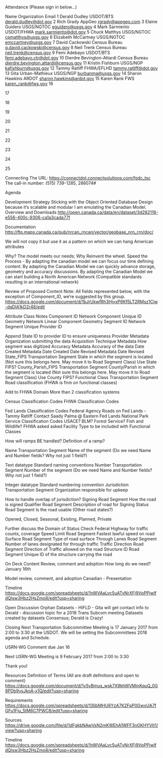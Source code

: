 
Attendance (Please sign in below…)


Name
Organization
Email
1
Derald Dudley
USDOT/BTS
derald.dudley@dot.gov
2
Rich Grady
AppGeo
rgrady@appgeo.com
3
Elaine Guidero
USGS/NGTOC
eguidero@usgs.gov
4
Mark Sarmiento
USDOT/FHWA
mark.sarmiento@dot.gov 
5
Chuck Matthys
USGS/NGTOC
cpmatthys@usgs.gov
6
Elizabeth McCartney
USGS/NGTOC
emccartney@usgs.gov 
7
David Cackowski
Census Bureau
g.david.cackowski@census.gov
8
Neil Trenk
Census Bureau
neil.trenk@census.gov
9
Femi Adebayo
USDOT/BTS
femi.adebayo.ctr@dot.gov
10
Dierdre Bevington-Attardi
Census Bureau
dierdre.bevington.attardi@census.gov
11
Kristin Fishburn
USGS/NGP
kafishburn@usgs.gov
12
Tammy Ratliff
FHWA/EFLHD
tammy.ratliff@dot.gov
13
Gita Urban-Mathieux
USGS/NGP
burbanma@usgs.gov
14
Sharon Hawkins
ARDOT
sharon.hawkins@ardot.gov
15
Karen Rank
FWS
karen_rank@fws.gov
16






17






18






19






20






21






22






23






24






25








Connecting
The URL: https://connectdot.connectsolutions.com/fgdc_tsc
The call-in number: (515) 739-1285, 286074#

Agenda

Development Strategy
Sticking with the Object Oriented Database Design because it’s scalable and modular
I am emulating the Canadian Model.
Overview and Downloads
http://open.canada.ca/data/en/dataset/3d282116-e556-400c-9306-ca1a3cada77f

Documentation
http://ftp.maps.canada.ca/pub/nrcan_rncan/vector/geobase_nrn_rrn/doc/

We will not copy it but use it as a pattern on which we can hang American attributes

Why?
The model meets our needs; Why Reinvent the wheel. 
Speed the Process - By adapting the canadian model we can focus our time defining content.
By adapting the Canadian Model we can quickly advance storage, geometry and accuracy discussions.
By adapting the Canadian Model we can start building a North American Network (Compatible standards resulting in an international network)

Review of Proposed Content 
Note:  All fields represented below, with the exception of Component_ID, we’re suggested by this group.
https://docs.google.com/document/d/1bJrUkwfRh3HjyxP6Kf5LT2RMsz1Ciw-daDIA1kD2r48/edit
	
Attribute
Class
Notes
Component ID
Network Component
Unique ID
Geometry
Network Linear Component
Geometry
Segment ID
Network Segment
Unique Provider ID

Append State ID to provider ID to ensure uniqueness
Provider
Metadata
Organization submitting the data
Acquisition Technique
Metadata
How segment was digitized
Accuracy
Metadata
Accuracy of the data
Date Created
Metadata
Date Created
Date Revised
Metadata
Date Revised
State_FIPS
Transportation Segment
State in which the segment is located (Not sure this belongs here.  May move it to Road Segment Class) Use State FIPS?
County_Parish_FIPS
Transportation Segment
County/Parish in which the segment is located (Not sure this belongs here.  May move it to Road Segment Class)
Use County FIPS?
Functional Class
Transportation Segment
Road classification 
(FHWA is firm on functional classes)

Add to FHWA Domain
More than 2 classification systems

Census Classification Codes
FHWA Classification Codes

Fed Lands Classification Codes
Federal Agency Roads on Fed Lands - Tammy Ratliff
Contact Saady Palma @ Eastern Fed Lands
National Park Service Classification Codes
USACE? BLM? Forest Service? Fish and Wildlife?
FHWA asked asked Facility Type to be included with Functional Classes

How will ramps BE handled?
Definition of a ramp?


Name
Transportation Segment
Name of the segment (Do we need Name and Number fields? Why not just 1 field?)

Text datatype
Standard naming conventions
Number
Transportation Segment
Number of the segment (Do we need Name and Number fields? Why not just 1 field?)

Integer datatype
Standard numbering convention
Jurisdiction
Transportation Segment
Organization responsible for upkeep

How to handle overlap of jurisdiction?
Signing
Road Segment
How the road is signed
Qualifier
Road Segment
Description of road for Signing 
Status
Road Segment
Is the road usable (Other road states?)

Opened, Closed, Seasonal, Existing, Planned, Private

Further discuss the Domain of Status
Check Federal Highway for traffic counts, coverage
Speed Limit
Road Segment
Fastest lawful speed on road
Surface
Road Segment
Type of road surface
Through Lanes
Road Segment
Number of lanes designated for through traffic
Traffic Direction
Road Segment
Direction of Traffic allowed on the road
Structure ID
Road Segment
Unique ID of the structure carrying the road

On Deck
Content Review, comment and adoption
How long do we need?
January 16th

Model review, comment, and adoption
Canadian - Presentation

Timeline
https://docs.google.com/spreadsheets/d/1nWVAaLvc5uATvNrXFj9VpPPjwlfdQlsw3Hbz2HsZmo8/edit?usp=sharing

Open Discussion
Orphan Datasets - HIFLD - Gita will get contact info to Derald - discussion topic for a 2018 Trans Subcom meeting
Datasets created by datasets
Consensus; Derald is Crazy!
 

Closing
Next Transportation Subcommittee Meeting is 17 January 2017 from 2:00 to 3:30 at the USDOT.  We will be setting the Subcommittees 2018 agenda and Schedule.

USRN-WG Comment due Jan 16

Next USRN-WG Meeting is 9 February 2017 from 2:00 to 3:30

Thank you!

Resources
Definition of Terms (All are draft definitions and open to comment)
https://docs.google.com/document/d/1v5vBmus_wsk7X9khWVMinKquQ_0G9PDb9vsJkoA-x1Q/edit?usp=sharing

Requirements
https://docs.google.com/spreadsheets/d/13IibMHU6YzA7K2FpP0GwxUA7fGFu1Fju_5tM6C7PWC8/edit?usp=sharing

Sources	https://drive.google.com/file/d/1dFgkbNAwVsN2mKWEhA1WFF3nGKHYVIt1/view?usp=sharing

Timeline
https://docs.google.com/spreadsheets/d/1nWVAaLvc5uATvNrXFj9VpPPjwlfdQlsw3Hbz2HsZmo8/edit?usp=sharing
 
 
